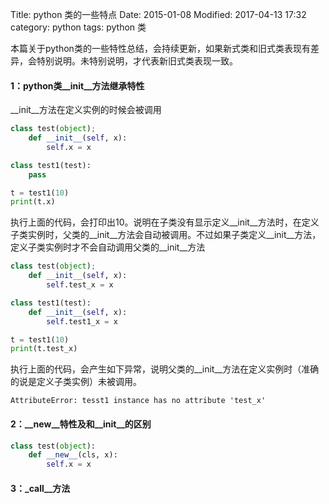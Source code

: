 Title: python 类的一些特点
Date: 2015-01-08
Modified: 2017-04-13 17:32
category: python
tags: python 类

本篇关于python类的一些特性总结，会持续更新，如果新式类和旧式类表现有差异，会特别说明。未特别说明，才代表新旧式类表现一致。
#### 1：python类__init__方法继承特性    
__init__方法在定义实例的时候会被调用
```python
class test(object);
    def __init__(self, x):
        self.x = x

class test1(test):
    pass

t = test1(10)
print(t.x)
```
执行上面的代码，会打印出10。说明在子类没有显示定义__init__方法时，在定义子类实例时，父类的__init__方法会自动被调用。不过如果子类定义__init__方法，定义子类实例时才不会自动调用父类的__init__方法
```python
class test(object);
    def __init__(self, x):
        self.test_x = x

class test1(test):
    def __init__(self, x):
        self.test1_x = x

t = test1(10)
print(t.test_x)
```
执行上面的代码，会产生如下异常，说明父类的__init__方法在定义实例时（准确的说是定义子类实例）未被调用。
```shell
AttributeError: tesst1 instance has no attribute 'test_x'
```

#### 2：__new__特性及和__init__的区别
```python
class test(object):
    def __new__(cls, x):
        self.x = x
```

#### 3：_call__方法
